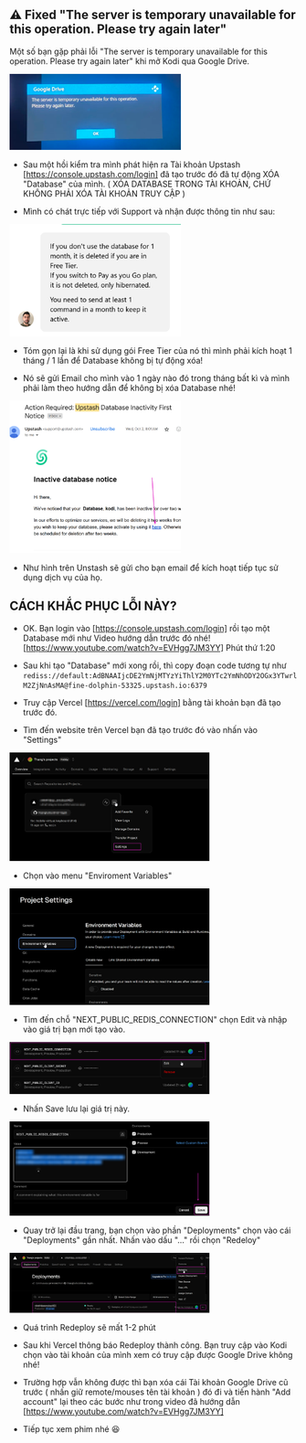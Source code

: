 ## ⚠️ Fixed "The server is temporary unavailable for this operation. Please try again later"

Một số bạn gặp phải lỗi "The server is temporary unavailable for this operation. Please try again later" khi mở Kodi qua Google Drive.

<img src="images/6dGnGystto.png" width=300>

- Sau một hồi kiểm tra mình phát hiện ra Tài khoản Upstash [https://console.upstash.com/login] đã tạo trước đó đã tự động XÓA "Database" của mình. ( XÓA DATABASE TRONG TÀI KHOẢN, CHỨ KHÔNG PHẢI XÓA TÀI KHOẢN TRUY CẬP )

- Mình có chát trực tiếp với Support và nhận được thông tin như sau:

<img src="images/UX8RMeq5jV.png" width="300">

- Tóm gọn lại là khi sử dụng gói Free Tier của nó thì mình phải kích hoạt 1 tháng / 1 lần để Database không bị tự động xóa!

- Nó sẽ gửi Email cho mình vào 1 ngày nào đó trong tháng bất kì và mình phải làm theo hướng dẫn để không bị xóa Database nhé!

<img src="images/8WxKoVWIvP.png" width="300">

- Như hình trên Unstash sẽ gửi cho bạn email để kích hoạt tiếp tục sử dụng dịch vụ của họ.

## CÁCH KHẮC PHỤC LỖI NÀY?

- OK. Bạn login vào [https://console.upstash.com/login] rồi tạo một Database mới như Video hướng dẫn trước đó nhé! [https://www.youtube.com/watch?v=EVHgg7JM3YY] Phút thứ 1:20

- Sau khi tạo "Database" mới xong rồi, thì copy đoạn code tương tự như 
`rediss://default:AdBNAAIjcDE2YmNjMTYzYiThlY2M0YTc2YmNhODY2OGx3YTwrlM2ZjNnAsMA@fine-dolphin-53325.upstash.io:6379`

- Truy cập Vercel [https://vercel.com/login] bằng tài khoản bạn đã tạo trước đó.

- Tìm đến website trên Vercel bạn đã tạo trước đó vào nhấn vào "Settings"

<img src="images/9YXuoT0etT.png" width=350>

- Chọn vào menu "Enviroment Variables"

<img src="images/ugeeCFpqot.png" width=350>

- Tìm đến chỗ "NEXT_PUBLIC_REDIS_CONNECTION" chọn Edit và nhập vào giá trị bạn mới tạo vào.

<img src="images/VCHATXCQ32.png" width=350>

- Nhấn Save lưu lại giá trị này.

<img src="images/zGZnVbsrqY.png" width=350>

- Quay trở lại đầu trang, bạn chọn vào phần "Deployments" chọn vào cái "Deployments" gần nhất. Nhấn vào dấu "..." rồi chọn "Redeloy" 

<img src="images/KQ7DdMROmF.png" width=350>

- Quá trình Redeploy sẽ mất 1-2 phút

- Sau khi Vercel thông báo Redeploy thành công. Bạn truy cập vào Kodi chọn vào tài khoản của mình xem có truy cập được Google Drive không nhé!

- Trường hợp vẫn không được thì bạn xóa cái Tài khoản Google Drive cũ trước ( nhấn giữ remote/mouses tên tài khoản ) đó đi và tiến hành "Add account" lại theo các bước như trong video đã hướng dẫn [https://www.youtube.com/watch?v=EVHgg7JM3YY] 

- Tiếp tục xem phim nhé 😆





